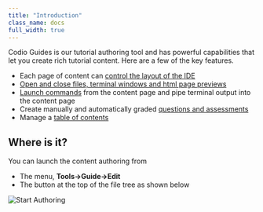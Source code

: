 ```yaml
---
title: "Introduction"
class_name: docs
full_width: true
---
```


Codio Guides is our tutorial authoring tool and has powerful capabilities that let you create rich tutorial content. Here are a few of the key features.

- Each page of content can [control the layout of the IDE](/docs/content/authoring/layouts/)
- [Open and close files, terminal windows and html page previews](/docs/content/authoring/settings-actions/open-tabs/)
- [Launch commands](/docs/content/authoring/inline/) from the content page and pipe terminal output into the content page
- Create manually and automatically graded [questions and assessments](/docs/classes/unitmanagement/settings-info/autograde)
- Manage a [table of contents](/docs/content/authoring/guides)

## Where is it?
You can launch the content authoring from 

- The menu, **Tools->Guide->Edit**
- The button at the top of the file tree as shown below

<img alt="Start Authoring" src="/img/docs/guides/startguides.png" class="simple"/>


